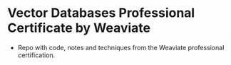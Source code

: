 # Vector Databases Professional Certificate by Weaviate
* Repo with code, notes and techniques from the Weaviate professional certification. 
